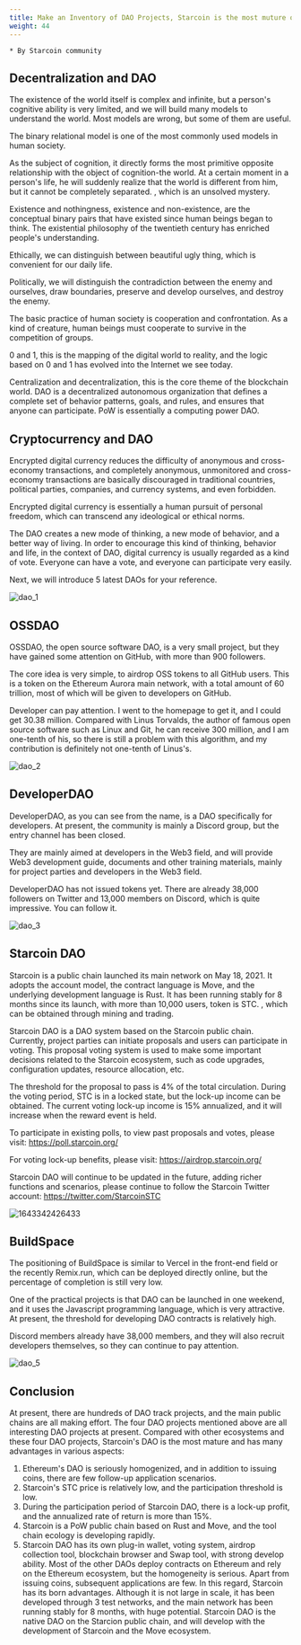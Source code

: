 ```yaml
---
title: Make an Inventory of DAO Projects, Starcoin is the most muture one
weight: 44
---
```


```
* By Starcoin community
```

## Decentralization and DAO

The existence of the world itself is complex and infinite, but a person's cognitive ability is very limited, and we will build many models to understand the world. Most models are wrong, but some of them are useful.

The binary relational model is one of the most commonly used models in human society.

As the subject of cognition, it directly forms the most primitive opposite relationship with the object of cognition-the world. At a certain moment in a person's life, he will suddenly realize that the world is different from him, but it cannot be completely separated. , which is an unsolved mystery.

Existence and nothingness, existence and non-existence, are the conceptual binary pairs that have existed since human beings began to think. The existential philosophy of the twentieth century has enriched people's understanding.

Ethically, we can distinguish between beautiful ugly thing, which is convenient for our daily life.

Politically, we will distinguish the contradiction between the enemy and ourselves, draw boundaries, preserve and develop ourselves, and destroy the enemy.

The basic practice of human society is cooperation and confrontation. As a kind of creature, human beings must cooperate to survive in the competition of groups.

0 and 1, this is the mapping of the digital world to reality, and the logic based on 0 and 1 has evolved into the Internet we see today.

Centralization and decentralization, this is the core theme of the blockchain world. DAO is a decentralized autonomous organization that defines a complete set of behavior patterns, goals, and rules, and ensures that anyone can participate. PoW is essentially a computing power DAO.



## Cryptocurrency and DAO

Encrypted digital currency reduces the difficulty of anonymous and cross-economy transactions, and completely anonymous, unmonitored and cross-economy transactions are basically discouraged in traditional countries, political parties, companies, and currency systems, and even forbidden.

Encrypted digital currency is essentially a human pursuit of personal freedom, which can transcend any ideological or ethical norms.

The DAO creates a new mode of thinking, a new mode of behavior, and a better way of living. In order to encourage this kind of thinking, behavior and life, in the context of DAO, digital currency is usually regarded as a kind of vote. Everyone can have a vote, and everyone can participate very easily.

Next, we will introduce 5 latest DAOs for your reference.

![dao_1](https://tva1.sinaimg.cn/large/008i3skNly1gyuksov4rtj30la0e4jsp.jpg)

## OSSDAO

OSSDAO, the open source software DAO, is a very small project, but they have gained some attention on GitHub, with more than 900 followers.

The core idea is very simple, to airdrop OSS tokens to all GitHub users. This is a token on the Ethereum Aurora main network, with a total amount of 60 trillion, most of which will be given to developers on GitHub.

Developer can pay attention. I went to the homepage to get it, and I could get 30.38 million. Compared with Linus Torvalds, the author of famous open source software such as Linux and Git, he can receive 300 million, and I am one-tenth of his, so there is still a problem with this algorithm, and my contribution is definitely not one-tenth of Linus's.

![dao_2](https://tva1.sinaimg.cn/large/008i3skNly1gyukt2qz36j30j80dsgmb.jpg)

## DeveloperDAO

DeveloperDAO, as you can see from the name, is a DAO specifically for developers. At present, the community is mainly a Discord group, but the entry channel has been closed.

They are mainly aimed at developers in the Web3 field, and will provide Web3 development guide, documents and other training materials, mainly for project parties and developers in the Web3 field.

DeveloperDAO has not issued tokens yet. There are already 38,000 followers on Twitter and 13,000 members on Discord, which is quite impressive. You can follow it.

![dao_3](https://tva1.sinaimg.cn/large/008i3skNly1gyukuar25yj30im0dejrx.jpg)

## Starcoin DAO

Starcoin is a public chain launched its main network on May 18, 2021. It adopts the account model, the contract language is Move, and the underlying development language is Rust. It has been running stably for 8 months since its launch, with more than 10,000 users, token is STC. , which can be obtained through mining and trading.

Starcoin DAO is a DAO system based on the Starcoin public chain. Currently, project parties can initiate proposals and users can participate in voting. This proposal voting system is used to make some important decisions related to the Starcoin ecosystem, such as code upgrades, configuration updates, resource allocation, etc.

The threshold for the proposal to pass is 4% of the total circulation. During the voting period, STC is in a locked state, but the lock-up income can be obtained. The current voting lock-up income is 15%  annualized, and it will increase when the reward event is held.

To participate in existing polls, to view past proposals and votes, please visit: https://poll.starcoin.org/

For voting lock-up benefits, please visit: https://airdrop.starcoin.org/

Starcoin DAO will continue to be updated in the future, adding richer functions and scenarios, please continue to follow the Starcoin Twitter account: https://twitter.com/StarcoinSTC

![1643342426433](https://tva1.sinaimg.cn/large/008i3skNly1gyul6u7vtvj30sq0e6q3o.jpg)



## BuildSpace

The positioning of BuildSpace is similar to Vercel in the front-end field or the recently Remix.run, which can be deployed directly online, but the percentage of completion is still very low.

One of the practical projects is that DAO can be launched in one weekend, and it uses the Javascript programming language, which is very attractive. At present, the threshold for developing DAO contracts is relatively high.

Discord members already have 38,000 members, and they will also recruit developers themselves, so they can continue to pay attention.

![dao_5](https://tva1.sinaimg.cn/large/008i3skNly1gyukulk43gj30n40a0q3t.jpg)

## Conclusion

At present, there are hundreds of DAO track projects, and the main public chains are all making effort. The four DAO projects mentioned above are all interesting DAO projects at present. Compared with other ecosystems and these four DAO projects, Starcoin's DAO is the most mature and has many advantages in various aspects:

1. Ethereum's DAO is seriously homogenized, and in addition to issuing coins, there are few follow-up application scenarios.
2. Starcoin's STC price is relatively low, and the participation threshold is low.
3. During the participation period of Starcoin DAO, there is a lock-up profit, and the annualized rate of return is more than 15%.
4. Starcoin is a PoW public chain based on Rust and Move, and the tool chain ecology is developing rapidly.
5. Starcoin DAO has its own plug-in wallet, voting system, airdrop collection tool, blockchain browser and Swap tool, with strong develop ability. Most of the other DAOs deploy contracts on Ethereum and rely on the Ethereum ecosystem, but the homogeneity is serious. Apart from issuing coins, subsequent applications are few. In this regard, Starcoin has its born advantages. Although it is not large in scale, it has been developed through 3 test networks, and the main network has been running stably for 8 months, with huge potential. Starcoin DAO is the native DAO on the Starcion public chain, and will develop with the development of Starcoin and the Move ecosystem.
